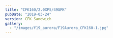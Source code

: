 ```yaml
---
title: "CFK160/2.0XPS/49GFK"
pubDate: "2019-03-24"
version: CFK Sandwich
gallery:
  - "/images/f19_aurora/F19Aurora_CFK160-1.jpg"
---
```

